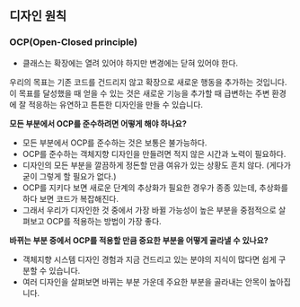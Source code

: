 
## 디자인 원칙

### OCP(Open-Closed principle)
- 클래스는 확장에는 열려 있어야 하지만 변경에는 닫혀 있어야 한다.

우리의 목표는 기존 코드를 건드리지 않고 확장으로 새로운 행동을 추가하는 것입니다. 이 목표를 달성했을 때 얻을 수 있는 것은 새로운 기능을 추가할 때 급변하는 주변 환경에 잘 적응하는 유연하고 튼튼한 디자인을 만들 수 있습니다.

**모든 부분에서 OCP를 준수하려면 어떻게 해야 하나요?**
- 모든 부분에서 OCP를 준수하는 것은 보통은 불가능하다.
- OCP를 준수하는 객체지향 디자인을 만들려면 적지 않은 시간과 노력이 필요하다.
- 디자인의 모든 부분을 깔끔하게 정돈할 만큼 여유가 있는 상황도 흔치 않다. (게다가 굳이 그렇게 할 필요가 없다.)
- OCP를 지키다 보면 새로운 단계의 추상화가 필요한 경우가 종종 있는데, 추상화를 하다 보면 코드가 복잡해진다.
- 그래서 우리가 디자인한 것 중에서 가장 바뀔 가능성이 높은 부분을 중점적으로 살펴보고 OCP를 적용하는 방법이 가장 좋다.

**바뀌는 부분 중에서 OCP를 적용할 만큼 중요한 부분을 어떻게 골라낼 수 있나요?**
- 객체지향 시스템 디자인 경험과 지금 건드리고 있는 분야의 지식이 많다면 쉽게 구분할 수 있습니다.
- 여러 디자인을 살펴보면 바뀌는 부분 가운데 주요한 부분을 골라내는 안목이 높아집니다.